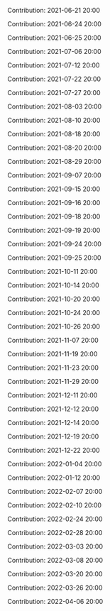 Contribution: 2021-06-21 20:00

Contribution: 2021-06-24 20:00

Contribution: 2021-06-25 20:00

Contribution: 2021-07-06 20:00

Contribution: 2021-07-12 20:00

Contribution: 2021-07-22 20:00

Contribution: 2021-07-27 20:00

Contribution: 2021-08-03 20:00

Contribution: 2021-08-10 20:00

Contribution: 2021-08-18 20:00

Contribution: 2021-08-20 20:00

Contribution: 2021-08-29 20:00

Contribution: 2021-09-07 20:00

Contribution: 2021-09-15 20:00

Contribution: 2021-09-16 20:00

Contribution: 2021-09-18 20:00

Contribution: 2021-09-19 20:00

Contribution: 2021-09-24 20:00

Contribution: 2021-09-25 20:00

Contribution: 2021-10-11 20:00

Contribution: 2021-10-14 20:00

Contribution: 2021-10-20 20:00

Contribution: 2021-10-24 20:00

Contribution: 2021-10-26 20:00

Contribution: 2021-11-07 20:00

Contribution: 2021-11-19 20:00

Contribution: 2021-11-23 20:00

Contribution: 2021-11-29 20:00

Contribution: 2021-12-11 20:00

Contribution: 2021-12-12 20:00

Contribution: 2021-12-14 20:00

Contribution: 2021-12-19 20:00

Contribution: 2021-12-22 20:00

Contribution: 2022-01-04 20:00

Contribution: 2022-01-12 20:00

Contribution: 2022-02-07 20:00

Contribution: 2022-02-10 20:00

Contribution: 2022-02-24 20:00

Contribution: 2022-02-28 20:00

Contribution: 2022-03-03 20:00

Contribution: 2022-03-08 20:00

Contribution: 2022-03-20 20:00

Contribution: 2022-03-26 20:00

Contribution: 2022-04-06 20:00

